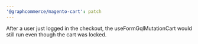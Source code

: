 ```yaml
---
'@graphcommerce/magento-cart': patch
---
```


After a user just logged in the checkout, the useFormGqlMutationCart would still run even though the cart was locked.
